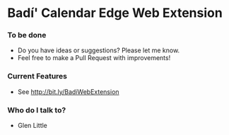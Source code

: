 # Badí' Calendar Edge Web Extension #


### To be done ###

* Do you have ideas or suggestions? Please let me know.
* Feel free to make a Pull Request with improvements!

### Current Features ###

* See http://bit.ly/BadiWebExtension

### Who do I talk to? ###

* Glen Little

